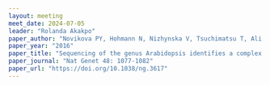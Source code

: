 ```yaml
---
layout: meeting
meet_date: 2024-07-05 
leader: "Rolanda Akakpo"
paper_author: "Novikova PY, Hohmann N, Nizhynska V, Tsuchimatsu T, Ali J, Muir G, Guggisberg A, Paape T, Schmid K, Fedorenko OM, Holm S, Säll T, Schlötterer C, Marhold K, Widmer A, Sese J, Shimizu KK, Weigel D, Krämer U, Koch MA, Nordborg M"
paper_year: "2016"
paper_title: "Sequencing of the genus Arabidopsis identifies a complex history of nonbifurcating speciation and abundant trans-specific polymorphism"
paper_journal: "Nat Genet 48: 1077-1082"
paper_url: "https://doi.org/10.1038/ng.3617"
---
```



